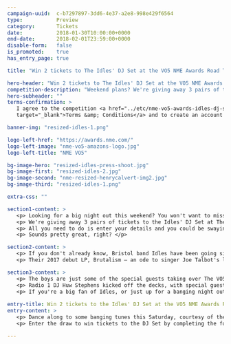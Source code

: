 ```yaml
---
campaign-uuid:  c-b7297897-3dd6-4e37-a2e8-998e429f6564
type:           Preview
category:       Tickets
date:           2018-01-30T10:00:00+0000
end-date:       2018-02-01T23:59:00+0000
disable-form:   false
is_promoted:    true
has_entry_page: true

title: "Win 2 tickets to The Idles' DJ Set at the VO5 NME Awards Road Trip with Propaganda"

hero-header: "Win 2 tickets to The Idles' DJ Set at the VO5 NME Awards Road Trip with Propaganda"
competition-description: "Weekend plans? We're giving away 3 pairs of tickets to the Idles' DJ Set this Saturday, as part of our epic NME Awards Road Trip with Propaganda, and you won't want to miss it. <br/> Idles will be playing a special DJ Set at The Fleece in their hometown Bristol and it's guaranteed to be huge. <br/> Hurry – competition closes on Thursday 1 February at 23:59."
hero-subheader: ""
terms-confirmation: >
   I agree to the competition <a href="../etc/nme-vo5-awards-idles-dj-set-terms-and-conditions.pdf"
   target="_blank">Terms &amp; Conditions</a> and to create an account with NME AAA.

banner-img: "resized-idles-1.png"

logo-left-href: "https://awards.nme.com/"
logo-left-image: "nme-vo5-amazons-logo.jpg"
logo-left-title: "NME VO5"

bg-image-hero: "resized-idles-press-shoot.jpg"
bg-image-first: "resized-idles-2.jpg"
bg-image-second: "nme-resized-henrycalvert-img2.jpg"
bg-image-third: "resized-idles-1.png"

extra-css: ""

section1-content: >
   <p> Looking for a big night out this weekend? You won't want to miss this... </p>
   <p> We're giving away 3 pairs of tickets to the Idles' DJ Set at The Fleece in Bristol this Saturday, as part of our VO5 NME Awards Road Trip with Progaganda. </p> 
   <p> All you need to do is enter your details and you could be swaying along in the crowd, cold beer in hand, as the five-piece punk rockers fill your ears with their favourite songs. </p>
   <p> Sounds pretty great, right? </p>

section2-content: >
   <p> If you don't already know, Bristol band Idles have been going since 2012. </p> 
   <p> Their 2017 debut LP, Brutalism – an ode to singer Joe Talbot's late mother – has received rave reviews and we're expecting even bigger things from them this year. </p>

section3-content: >
   <p> The boys are just some of the special guests taking over The VO5 NME Awards Road Trip, in which we've been touring the country to bring you a series of *ultimate* indie nights out that you'll be talking about all year. </p> 
   <p> Radio 1 DJ Huw Stephens kicked off the decks, with special guest members of The Vaccines, The Amazons, Frank Turner, Bastille and of course, Idles, spinning their favourite tunes along the way. </p>
   <p> If you're a big fan of Idles, or just up for a banging night out, get yourself and a mate to complete the form below, but hurry – the competition closes at Thursday 1 February at 23:59. Over 18s only. Winners will be contacted via email on Friday 2 February to confirm attendance. </p>
   
entry-title: Win 2 tickets to the Idles' DJ Set at the VO5 NME Awards Road Trip with Propaganda this Saturday
entry-content: >
   <p> Dance along to some banging tunes this Saturday, courtesy of the Idles at The Fleece in Bristol, as part of our VO5 NME Awards Road Trip with Propaganda. </p>
   <p> Enter the draw to win tickets to the DJ Set by completing the form below before 11.59pm on 01/02/2018. </p>

---
```


